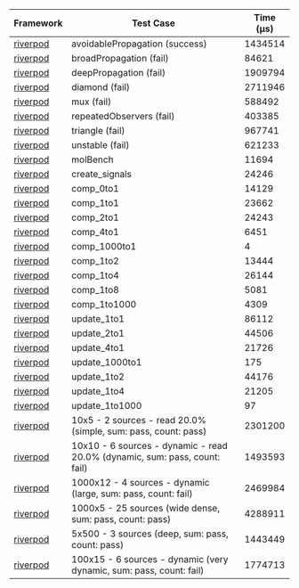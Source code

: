 | Framework | Test Case | Time (μs) |
| --- | --- | --- |
| [riverpod](https://github.com/rrousselGit/riverpod) | avoidablePropagation (success) | 1434514 |
| [riverpod](https://github.com/rrousselGit/riverpod) | broadPropagation (fail) | 84621 |
| [riverpod](https://github.com/rrousselGit/riverpod) | deepPropagation (fail) | 1909794 |
| [riverpod](https://github.com/rrousselGit/riverpod) | diamond (fail) | 2711946 |
| [riverpod](https://github.com/rrousselGit/riverpod) | mux (fail) | 588492 |
| [riverpod](https://github.com/rrousselGit/riverpod) | repeatedObservers (fail) | 403385 |
| [riverpod](https://github.com/rrousselGit/riverpod) | triangle (fail) | 967741 |
| [riverpod](https://github.com/rrousselGit/riverpod) | unstable (fail) | 621233 |
| [riverpod](https://github.com/rrousselGit/riverpod) | molBench | 11694 |
| [riverpod](https://github.com/rrousselGit/riverpod) | create_signals | 24246 |
| [riverpod](https://github.com/rrousselGit/riverpod) | comp_0to1 | 14129 |
| [riverpod](https://github.com/rrousselGit/riverpod) | comp_1to1 | 23662 |
| [riverpod](https://github.com/rrousselGit/riverpod) | comp_2to1 | 24243 |
| [riverpod](https://github.com/rrousselGit/riverpod) | comp_4to1 | 6451 |
| [riverpod](https://github.com/rrousselGit/riverpod) | comp_1000to1 | 4 |
| [riverpod](https://github.com/rrousselGit/riverpod) | comp_1to2 | 13444 |
| [riverpod](https://github.com/rrousselGit/riverpod) | comp_1to4 | 26144 |
| [riverpod](https://github.com/rrousselGit/riverpod) | comp_1to8 | 5081 |
| [riverpod](https://github.com/rrousselGit/riverpod) | comp_1to1000 | 4309 |
| [riverpod](https://github.com/rrousselGit/riverpod) | update_1to1 | 86112 |
| [riverpod](https://github.com/rrousselGit/riverpod) | update_2to1 | 44506 |
| [riverpod](https://github.com/rrousselGit/riverpod) | update_4to1 | 21726 |
| [riverpod](https://github.com/rrousselGit/riverpod) | update_1000to1 | 175 |
| [riverpod](https://github.com/rrousselGit/riverpod) | update_1to2 | 44176 |
| [riverpod](https://github.com/rrousselGit/riverpod) | update_1to4 | 21205 |
| [riverpod](https://github.com/rrousselGit/riverpod) | update_1to1000 | 97 |
| [riverpod](https://github.com/rrousselGit/riverpod) | 10x5 - 2 sources - read 20.0% (simple, sum: pass, count: pass) | 2301200 |
| [riverpod](https://github.com/rrousselGit/riverpod) | 10x10 - 6 sources - dynamic - read 20.0% (dynamic, sum: pass, count: fail) | 1493593 |
| [riverpod](https://github.com/rrousselGit/riverpod) | 1000x12 - 4 sources - dynamic (large, sum: pass, count: fail) | 2469984 |
| [riverpod](https://github.com/rrousselGit/riverpod) | 1000x5 - 25 sources (wide dense, sum: pass, count: pass) | 4288911 |
| [riverpod](https://github.com/rrousselGit/riverpod) | 5x500 - 3 sources (deep, sum: pass, count: pass) | 1443449 |
| [riverpod](https://github.com/rrousselGit/riverpod) | 100x15 - 6 sources - dynamic (very dynamic, sum: pass, count: fail) | 1774713 |
